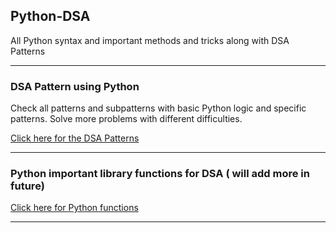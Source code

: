 ## Python-DSA
All Python syntax and important methods and tricks along with DSA Patterns

---

### DSA Pattern using Python 
Check all patterns and subpatterns with basic Python logic and specific patterns. 
Solve more problems with different difficulties. 

[Click here for the DSA Patterns](PATTERNS.md)

---

### Python important library functions for DSA ( will add more in future)

[Click here for Python functions](PYTHON.md)

---
